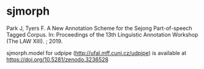 # sjmorph

Park J, Tyers F. A New Annotation Scheme for the Sejong Part-of-speech Tagged Corpus. In: Proceedings of the 13th Linguistic Annotation Workshop (The LAW XIII). ; 2019.

sjmorph.model for udpipe (http://ufal.mff.cuni.cz/udpipe) is available at https://doi.org/10.5281/zenodo.3236528




